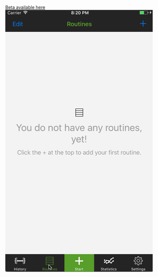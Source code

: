 [Beta available here](http://nworkout.lanza.io)
<img src='workout.gif' title='Video Walkthrough' width='' alt='Video Walkthrough    ' />
